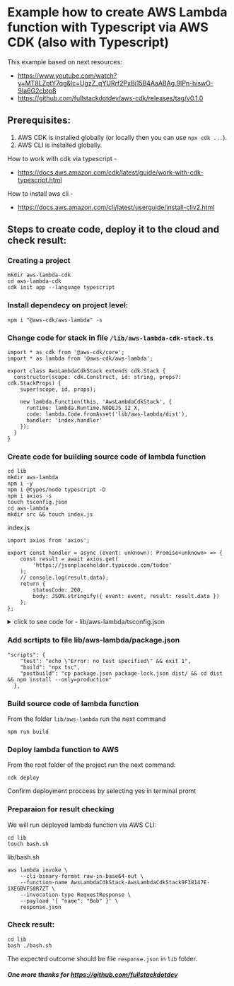 # Example how to create AWS Lambda function with Typescript via AWS CDK (also with Typescript)

This example based on next resources:
- https://www.youtube.com/watch?v=MT8LZptY7qg&lc=UgzZ_qYURrf2PxBi15B4AaABAg.9IPn-hiswO-9Ia6G2cbtp8
- https://github.com/fullstackdotdev/aws-cdk/releases/tag/v0.1.0

## Prerequisites:
1. AWS CDK is installed globally (or locally then you can use `npx cdk ...`).
2. AWS CLI is installed globally.

How to work with cdk via typescript -
- https://docs.aws.amazon.com/cdk/latest/guide/work-with-cdk-typescript.html

How to install aws cli -
- https://docs.aws.amazon.com/cli/latest/userguide/install-cliv2.html

## Steps to create code, deploy it to the cloud and check result:
### Creating a project
```
mkdir aws-lambda-cdk
cd aws-lambda-cdk
cdk init app --language typescript
```

### Install dependecy on project level:
```
npm i "@aws-cdk/aws-lambda" -s
```

### Change code for stack in file `/lib/aws-lambda-cdk-stack.ts`
```
import * as cdk from '@aws-cdk/core';
import * as lambda from '@aws-cdk/aws-lambda';

export class AwsLambdaCdkStack extends cdk.Stack {
  constructor(scope: cdk.Construct, id: string, props?: cdk.StackProps) {
    super(scope, id, props);

    new lambda.Function(this, 'AwsLambdaCdkStack', {
      runtime: lambda.Runtime.NODEJS_12_X,
      code: lambda.Code.fromAsset('lib/aws-lambda/dist'),
      handler: 'index.handler'
    });
  }
}
```

### Create code for building source code of lambda function
```
cd lib
mkdir aws-lambda
npm i -y
npm i @types/node typescript -D
npm i axios -s
touch tsconfig.json
cd aws-lambda
mkdir src && touch index.js
```

index.js
```
import axios from 'axios';

export const handler = async (event: unknown): Promise<unknown> => {
    const result = await axios.get(
        'https://jsonplaceholder.typicode.com/todos'
    );
    // console.log(result.data);
    return {
        statusCode: 200,
        body: JSON.stringify({ event: event, result: result.data })
    };
};
```

<details><summary>click to see code for - lib/aws-lambda/tsconfig.json</summary>

```
{
    "compilerOptions": {
      "incremental": true /* Enable incremental compilation */,
      "target": "ESNEXT" /* Specify ECMAScript target version: 'ES3' (default), 'ES5', 'ES2015', 'ES2016', 'ES2017', 'ES2018', 'ES2019' or 'ESNEXT'. */,
      "module": "commonjs" /* Specify module code generation: 'none', 'commonjs', 'amd', 'system', 'umd', 'es2015', or 'ESNext'. */,
      "lib": [
        "ESNext"
      ] /* Specify library files to be included in the compilation. */,
      "allowJs": true /* Allow javascript files to be compiled. */,
      "checkJs": true /* Report errors in .js files. */,
      "declaration": true /* Generates corresponding '.d.ts' file. */,
      "declarationMap": true /* Generates a sourcemap for each corresponding '.d.ts' file. */,
      "sourceMap": true, /* Generates corresponding '.map' file. */
      "outDir": "./dist" /* Redirect output structure to the directory. */,
      "removeComments": true /* Do not emit comments to output. */,
      "strict": true /* Enable all strict type-checking options. */,
      "noUnusedLocals": true /* Report errors on unused locals. */,
      "noUnusedParameters": true /* Report errors on unused parameters. */,
      "noImplicitReturns": true /* Report error when not all code paths in function return a value. */,
      "noFallthroughCasesInSwitch": true /* Report errors for fallthrough cases in switch statement. */,
      "moduleResolution": "node" /* Specify module resolution strategy: 'node' (Node.js) or 'classic' (TypeScript pre-1.6). */,
      "baseUrl": "./src" /* Base directory to resolve non-absolute module names. */,
      "typeRoots": [
        "./node_modules/@types"
      ], /* List of folders to include type definitions from. */
      "allowSyntheticDefaultImports": true /* Allow default imports from modules with no default export. This does not affect code emit, just typechecking. */,
      "esModuleInterop": true /* Enables emit interoperability between CommonJS and ES Modules via creation of namespace objects for all imports. Implies 'allowSyntheticDefaultImports'. */,
      "forceConsistentCasingInFileNames": true /* Disallow inconsistently-cased references to the same file. */,
      "resolveJsonModule": true,
      "pretty": false,
      "skipLibCheck": true,
    },
    "include": [
      "src/"
    ],
    "exclude": [
      "node_modules",
    ],
    "compileOnSave": false,
    "typeAcquisition": {
      "enable": false
    }
  }
```

</details>

### Add scrtipts to file lib/aws-lambda/package.json
```
"scripts": {
    "test": "echo \"Error: no test specified\" && exit 1",
    "build": "npx tsc",
    "postbuild": "cp package.json package-lock.json dist/ && cd dist && npm install --only=production"
  },
```

### Build source code of lambda function
From the folder `lib/aws-lambda` run the next command
```
npm run build
```

### Deploy lambda function to AWS
From the root folder of the project run the next command:
```
cdk deploy
```
Confirm deployment proccess by selecting yes in terminal promt

### Preparaion for result checking
We will run deployed lambda function via AWS CLI:
```
cd lib
touch bash.sh
```

lib/bash.sh
```
aws lambda invoke \
    --cli-binary-format raw-in-base64-out \
    --function-name AwsLambdaCdkStack-AwsLambdaCdkStack9F38147E-1XEGBVFS8R7ZT \
    --invocation-type RequestResponse \
    --payload '{ "name": "Bob" }' \
    response.json
```

### Check result:
```
cd lib
bash ./bash.sh
```
The expected outcome should be file `response.json` in `lib` folder.

##### One more thanks for https://github.com/fullstackdotdev
